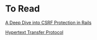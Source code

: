# To Read

[A Deep Dive into CSRF Protection in Rails](https://medium.com/rubyinside/a-deep-dive-into-csrf-protection-in-rails-19fa0a42c0ef)

[Hypertext Transfer Protocol](https://en.wikipedia.org/wiki/Hypertext_Transfer_Protocol#Summary_table)